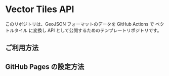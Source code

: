 # Vector Tiles API

このリポジトリは、GeoJSON フォーマットのデータを GitHub Actions で ベクトルタイル に変換し API として公開するためのテンプレートリポジトリです。

## ご利用方法

## GitHub Pages の設定方法
